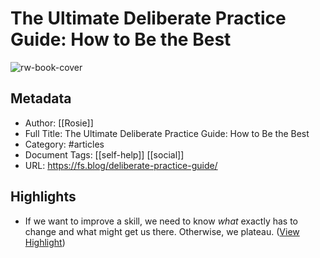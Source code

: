 # The Ultimate Deliberate Practice Guide: How to Be the Best

![rw-book-cover](https://149664534.v2.pressablecdn.com/wp-content/uploads/2015/06/cropped-farnamstreet-300x300.png)

## Metadata
- Author: [[Rosie]]
- Full Title: The Ultimate Deliberate Practice Guide: How to Be the Best
- Category: #articles
- Document Tags: [[self-help]] [[social]] 
- URL: https://fs.blog/deliberate-practice-guide/

## Highlights
- If we want to improve a skill, we need to know *what* exactly has to change and what might get us there. Otherwise, we plateau. ([View Highlight](https://read.readwise.io/read/01h5rphqtqmt7c6am78habtbf5))
